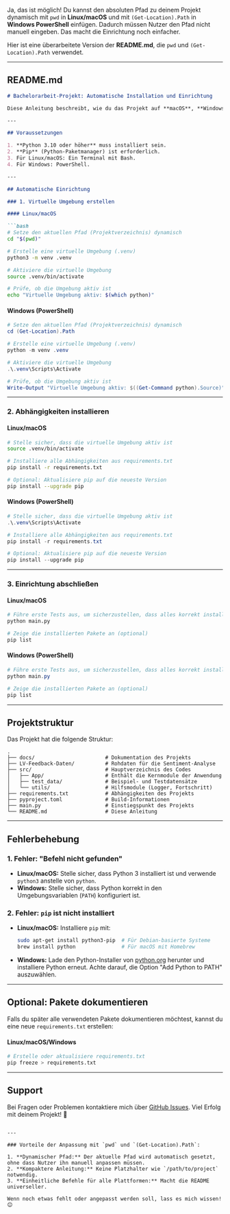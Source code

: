 Ja, das ist möglich! Du kannst den absoluten Pfad zu deinem Projekt dynamisch mit `pwd` in **Linux/macOS** und mit `(Get-Location).Path` in **Windows PowerShell** einfügen. Dadurch müssen Nutzer den Pfad nicht manuell eingeben. Das macht die Einrichtung noch einfacher.

Hier ist eine überarbeitete Version der **README.md**, die `pwd` und `(Get-Location).Path` verwendet.

---

## README.md

```markdown
# Bachelorarbeit-Projekt: Automatische Installation und Einrichtung

Diese Anleitung beschreibt, wie du das Projekt auf **macOS**, **Windows (PowerShell)** und **Linux** einrichtest. Kopiere einfach die Befehle aus den Codeblöcken in dein Terminal, und das Skript erledigt den Rest!

---

## Voraussetzungen

1. **Python 3.10 oder höher** muss installiert sein.
2. **Pip** (Python-Paketmanager) ist erforderlich.
3. Für Linux/macOS: Ein Terminal mit Bash.
4. Für Windows: PowerShell.

---

## Automatische Einrichtung

### 1. Virtuelle Umgebung erstellen

#### Linux/macOS

```bash
# Setze den aktuellen Pfad (Projektverzeichnis) dynamisch
cd "$(pwd)"

# Erstelle eine virtuelle Umgebung (.venv)
python3 -m venv .venv

# Aktiviere die virtuelle Umgebung
source .venv/bin/activate

# Prüfe, ob die Umgebung aktiv ist
echo "Virtuelle Umgebung aktiv: $(which python)"
```

#### Windows (PowerShell)

```powershell
# Setze den aktuellen Pfad (Projektverzeichnis) dynamisch
cd (Get-Location).Path

# Erstelle eine virtuelle Umgebung (.venv)
python -m venv .venv

# Aktiviere die virtuelle Umgebung
.\.venv\Scripts\Activate

# Prüfe, ob die Umgebung aktiv ist
Write-Output "Virtuelle Umgebung aktiv: $((Get-Command python).Source)"
```

---

### 2. Abhängigkeiten installieren

#### Linux/macOS

```bash
# Stelle sicher, dass die virtuelle Umgebung aktiv ist
source .venv/bin/activate

# Installiere alle Abhängigkeiten aus requirements.txt
pip install -r requirements.txt

# Optional: Aktualisiere pip auf die neueste Version
pip install --upgrade pip
```

#### Windows (PowerShell)

```powershell
# Stelle sicher, dass die virtuelle Umgebung aktiv ist
.\.venv\Scripts\Activate

# Installiere alle Abhängigkeiten aus requirements.txt
pip install -r requirements.txt

# Optional: Aktualisiere pip auf die neueste Version
pip install --upgrade pip
```

---

### 3. Einrichtung abschließen

#### Linux/macOS

```bash
# Führe erste Tests aus, um sicherzustellen, dass alles korrekt installiert ist
python main.py

# Zeige die installierten Pakete an (optional)
pip list
```

#### Windows (PowerShell)

```powershell
# Führe erste Tests aus, um sicherzustellen, dass alles korrekt installiert ist
python main.py

# Zeige die installierten Pakete an (optional)
pip list
```

---

## Projektstruktur

Das Projekt hat die folgende Struktur:

```
.
├── docs/                       # Dokumentation des Projekts
├── LV-Feedback-Daten/          # Rohdaten für die Sentiment-Analyse
├── src/                        # Hauptverzeichnis des Codes
│   ├── App/                    # Enthält die Kernmodule der Anwendung
│   ├── test_data/              # Beispiel- und Testdatensätze
│   └── utils/                  # Hilfsmodule (Logger, Fortschritt)
├── requirements.txt            # Abhängigkeiten des Projekts
├── pyproject.toml              # Build-Informationen
├── main.py                     # Einstiegspunkt des Projekts
└── README.md                   # Diese Anleitung
```

---

## Fehlerbehebung

### 1. Fehler: "Befehl nicht gefunden"
- **Linux/macOS:** Stelle sicher, dass Python 3 installiert ist und verwende `python3` anstelle von `python`.
- **Windows:** Stelle sicher, dass Python korrekt in den Umgebungsvariablen (`PATH`) konfiguriert ist.

### 2. Fehler: `pip` ist nicht installiert
- **Linux/macOS:** Installiere `pip` mit:
  ```bash
  sudo apt-get install python3-pip  # Für Debian-basierte Systeme
  brew install python               # Für macOS mit Homebrew
  ```
- **Windows:** Lade den Python-Installer von [python.org](https://www.python.org/downloads/) herunter und installiere Python erneut. Achte darauf, die Option "Add Python to PATH" auszuwählen.

---

## Optional: Pakete dokumentieren

Falls du später alle verwendeten Pakete dokumentieren möchtest, kannst du eine neue `requirements.txt` erstellen:

#### Linux/macOS/Windows

```bash
# Erstelle oder aktualisiere requirements.txt
pip freeze > requirements.txt
```

---

## Support

Bei Fragen oder Problemen kontaktiere mich über [GitHub Issues](https://github.com/MauMauChat). Viel Erfolg mit deinem Projekt! 🚀
```

---

### Vorteile der Anpassung mit `pwd` und `(Get-Location).Path`:

1. **Dynamischer Pfad:** Der aktuelle Pfad wird automatisch gesetzt, ohne dass Nutzer ihn manuell anpassen müssen.
2. **Kompaktere Anleitung:** Keine Platzhalter wie `/path/to/project` notwendig.
3. **Einheitliche Befehle für alle Plattformen:** Macht die README universeller.

Wenn noch etwas fehlt oder angepasst werden soll, lass es mich wissen! 😊